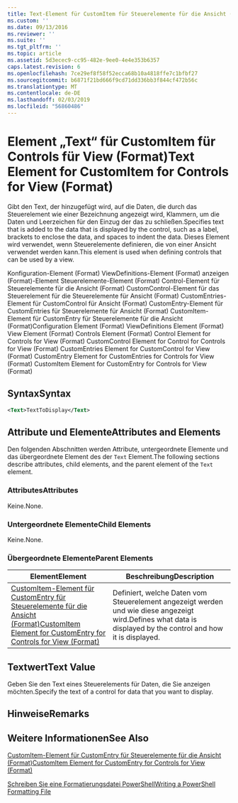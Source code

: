 ```yaml
---
title: Text-Element für CustomItem für Steuerelemente für die Ansicht (Format) | Microsoft-Dokumentation
ms.custom: ''
ms.date: 09/13/2016
ms.reviewer: ''
ms.suite: ''
ms.tgt_pltfrm: ''
ms.topic: article
ms.assetid: 5d3ecec9-cc95-482e-9ee0-4e4e353b6357
caps.latest.revision: 6
ms.openlocfilehash: 7ce29ef8f58f52ecca68b10a4818ffe7c1bfbf27
ms.sourcegitcommit: b6871f21bd666f9cd71dd336bb3f844cf472b56c
ms.translationtype: MT
ms.contentlocale: de-DE
ms.lasthandoff: 02/03/2019
ms.locfileid: "56860486"
---
```

# <a name="text-element-for-customitem-for-controls-for-view-format"></a><span data-ttu-id="981cc-102">Element „Text“ für CustomItem für Controls für View (Format)</span><span class="sxs-lookup"><span data-stu-id="981cc-102">Text Element for CustomItem for Controls for View (Format)</span></span>

<span data-ttu-id="981cc-103">Gibt den Text, der hinzugefügt wird, auf die Daten, die durch das Steuerelement wie einer Bezeichnung angezeigt wird, Klammern, um die Daten und Leerzeichen für den Einzug der das zu schließen.</span><span class="sxs-lookup"><span data-stu-id="981cc-103">Specifies text that is added to the data that is displayed by the control, such as a label, brackets to enclose the data, and spaces to indent the data.</span></span> <span data-ttu-id="981cc-104">Dieses Element wird verwendet, wenn Steuerelemente definieren, die von einer Ansicht verwendet werden kann.</span><span class="sxs-lookup"><span data-stu-id="981cc-104">This element is used when defining controls that can be used by a view.</span></span>

<span data-ttu-id="981cc-105">Konfiguration-Element (Format) ViewDefinitions-Element (Format) anzeigen (Format)-Element Steuerelemente-Element (Format) Control-Element für Steuerelemente für die Ansicht (Format) CustomControl-Element für das Steuerelement für die Steuerelemente für Ansicht (Format) CustomEntries-Element für CustomControl für Ansicht (Format) CustomEntry-Element für CustomEntries für Steuerelemente für Ansicht (Format) CustomItem-Element für CustomEntry für Steuerelemente für die Ansicht (Format)</span><span class="sxs-lookup"><span data-stu-id="981cc-105">Configuration Element (Format) ViewDefinitions Element (Format) View Element (Format) Controls Element (Format) Control Element for Controls for View (Format) CustomControl Element for Control for Controls for View (Format) CustomEntries Element for CustomControl for View (Format) CustomEntry Element for CustomEntries for Controls for View (Format) CustomItem Element for CustomEntry for Controls for View (Format)</span></span>

## <a name="syntax"></a><span data-ttu-id="981cc-106">Syntax</span><span class="sxs-lookup"><span data-stu-id="981cc-106">Syntax</span></span>

```xml
<Text>TextToDisplay</Text>
```

## <a name="attributes-and-elements"></a><span data-ttu-id="981cc-107">Attribute und Elemente</span><span class="sxs-lookup"><span data-stu-id="981cc-107">Attributes and Elements</span></span>

<span data-ttu-id="981cc-108">Den folgenden Abschnitten werden Attribute, untergeordnete Elemente und das übergeordnete Element des der `Text` Element.</span><span class="sxs-lookup"><span data-stu-id="981cc-108">The following sections describe attributes, child elements, and the parent element of the `Text` element.</span></span>

### <a name="attributes"></a><span data-ttu-id="981cc-109">Attributes</span><span class="sxs-lookup"><span data-stu-id="981cc-109">Attributes</span></span>

<span data-ttu-id="981cc-110">Keine.</span><span class="sxs-lookup"><span data-stu-id="981cc-110">None.</span></span>

### <a name="child-elements"></a><span data-ttu-id="981cc-111">Untergeordnete Elemente</span><span class="sxs-lookup"><span data-stu-id="981cc-111">Child Elements</span></span>

<span data-ttu-id="981cc-112">Keine.</span><span class="sxs-lookup"><span data-stu-id="981cc-112">None.</span></span>

### <a name="parent-elements"></a><span data-ttu-id="981cc-113">Übergeordnete Elemente</span><span class="sxs-lookup"><span data-stu-id="981cc-113">Parent Elements</span></span>

|<span data-ttu-id="981cc-114">Element</span><span class="sxs-lookup"><span data-stu-id="981cc-114">Element</span></span>|<span data-ttu-id="981cc-115">Beschreibung</span><span class="sxs-lookup"><span data-stu-id="981cc-115">Description</span></span>|
|-------------|-----------------|
|[<span data-ttu-id="981cc-116">CustomItem-Element für CustomEntry für Steuerelemente für die Ansicht (Format)</span><span class="sxs-lookup"><span data-stu-id="981cc-116">CustomItem Element for CustomEntry for Controls for View (Format)</span></span>](./customitem-element-for-customentry-for-controls-for-view-format.md)|<span data-ttu-id="981cc-117">Definiert, welche Daten vom Steuerelement angezeigt werden und wie diese angezeigt wird.</span><span class="sxs-lookup"><span data-stu-id="981cc-117">Defines what data is displayed by the control and how it is displayed.</span></span>|

## <a name="text-value"></a><span data-ttu-id="981cc-118">Textwert</span><span class="sxs-lookup"><span data-stu-id="981cc-118">Text Value</span></span>

<span data-ttu-id="981cc-119">Geben Sie den Text eines Steuerelements für Daten, die Sie anzeigen möchten.</span><span class="sxs-lookup"><span data-stu-id="981cc-119">Specify the text of a control for data that you want to display.</span></span>

## <a name="remarks"></a><span data-ttu-id="981cc-120">Hinweise</span><span class="sxs-lookup"><span data-stu-id="981cc-120">Remarks</span></span>

## <a name="see-also"></a><span data-ttu-id="981cc-121">Weitere Informationen</span><span class="sxs-lookup"><span data-stu-id="981cc-121">See Also</span></span>

[<span data-ttu-id="981cc-122">CustomItem-Element für CustomEntry für Steuerelemente für die Ansicht (Format)</span><span class="sxs-lookup"><span data-stu-id="981cc-122">CustomItem Element for CustomEntry for Controls for View (Format)</span></span>](./customitem-element-for-customentry-for-controls-for-view-format.md)

[<span data-ttu-id="981cc-123">Schreiben Sie eine Formatierungsdatei PowerShell</span><span class="sxs-lookup"><span data-stu-id="981cc-123">Writing a PowerShell Formatting File</span></span>](./writing-a-powershell-formatting-file.md)
